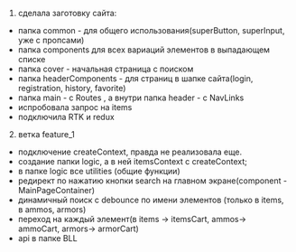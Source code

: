 1) сделала заготовку сайта:

- папка common - для общего использования(superButton, superInput, уже с пропсами)
- папка components для всех вариаций элементов в выпадающем списке
- папка cover - начальная страница с поиском
- папка headerComponents - для страниц в шапке сайта(login, registration, history, favorite)
- папка main - c Routes , а внутри папка header - с NavLinks
- испробовала запрос на items
- подключила RTK и redux


2) ветка feature_1

- подключение createContext, правда не реализовала еще.
- создание папки logic, а в ней itemsContext с createContext;
- в папке logic все utilities (общие функции)
- редирект по нажатию кнопки search на главном экране(component - MainPageContainer)
- динамичный поиск с debounce по имени элементов (только в items, в ammos, armors)
- переход на каждый элемент(в items -> itemsCart, ammos-> ammoCart, armors-> armorCart)
- api в папке BLL




